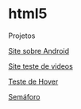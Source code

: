 # html5
 Projetos
   <meta charset="UTF-8">
    <meta http-equiv="X-UA-Compatible" content="IE=edge">
    <meta name="viewport" content="width=device-width, initial-scale=1.0">
 <link rel="shortcut icon" href="favicon.ico" type="curso_programacao/favicon.ico">

<a href="https://kostikgs.github.io/html5/modulo2/d010/android.html" target='_blank'> Site sobre Android

<a href="https://kostikgs.github.io/html5/modulo1/Site_com_links_de_video/index" target='_blank'> Site teste de videos

<a href="https://kostikgs.github.io/html5/modulo2/Ex020/hover" target='_blank'> Teste de Hover

<a href="https://kostikgs.github.io/html5/modulo2/Ex020/pseudoclasse" target='_blank'> Semáforo